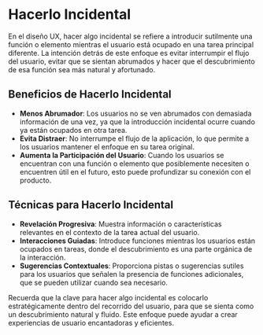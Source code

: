 # Hacerlo Incidental

En el diseño UX, hacer algo incidental se refiere a introducir sutilmente una función o elemento mientras el usuario está ocupado en una tarea principal diferente. La intención detrás de este enfoque es evitar interrumpir el flujo del usuario, evitar que se sientan abrumados y hacer que el descubrimiento de esa función sea más natural y afortunado.

## Beneficios de Hacerlo Incidental

- **Menos Abrumador**: Los usuarios no se ven abrumados con demasiada información de una vez, ya que la introducción incidental ocurre cuando ya están ocupados en otra tarea.
- **Evita Distraer**: No interrumpe el flujo de la aplicación, lo que permite a los usuarios mantener el enfoque en su tarea original.
- **Aumenta la Participación del Usuario**: Cuando los usuarios se encuentran con una función o elemento que posiblemente necesiten o encuentren útil en el futuro, esto puede profundizar su conexión con el producto.

## Técnicas para Hacerlo Incidental

- **Revelación Progresiva**: Muestra información o características relevantes en el contexto de la tarea actual del usuario.
- **Interacciones Guiadas**: Introduce funciones mientras los usuarios están ocupados en tareas, donde el descubrimiento es una parte orgánica de la interacción.
- **Sugerencias Contextuales**: Proporciona pistas o sugerencias sutiles para los usuarios que señalen la presencia de funciones adicionales, que se pueden utilizar cuando sea necesario.

Recuerda que la clave para hacer algo incidental es colocarlo estratégicamente dentro del recorrido del usuario, para que se sienta como un descubrimiento natural y fluido. Este enfoque puede ayudar a crear experiencias de usuario encantadoras y eficientes.
